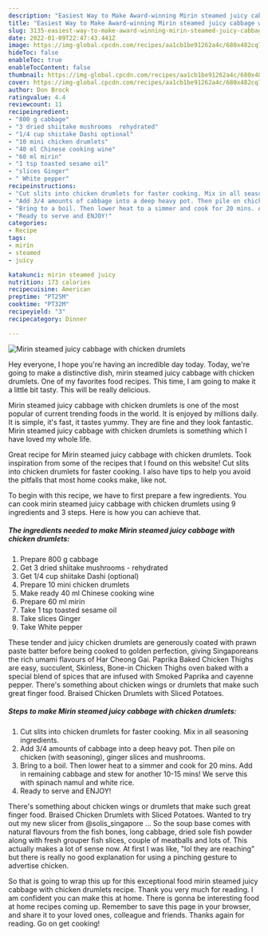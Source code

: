 ```yaml
---
description: "Easiest Way to Make Award-winning Mirin steamed juicy cabbage with chicken drumlets"
title: "Easiest Way to Make Award-winning Mirin steamed juicy cabbage with chicken drumlets"
slug: 3135-easiest-way-to-make-award-winning-mirin-steamed-juicy-cabbage-with-chicken-drumlets
date: 2022-01-09T22:47:43.441Z
image: https://img-global.cpcdn.com/recipes/aa1cb1be91262a4c/680x482cq70/mirin-steamed-juicy-cabbage-with-chicken-drumlets-recipe-main-photo.jpg
hideToc: false
enableToc: true
enableTocContent: false
thumbnail: https://img-global.cpcdn.com/recipes/aa1cb1be91262a4c/680x482cq70/mirin-steamed-juicy-cabbage-with-chicken-drumlets-recipe-main-photo.jpg
cover: https://img-global.cpcdn.com/recipes/aa1cb1be91262a4c/680x482cq70/mirin-steamed-juicy-cabbage-with-chicken-drumlets-recipe-main-photo.jpg
author: Don Brock
ratingvalue: 4.4
reviewcount: 11
recipeingredient:
- "800 g cabbage"
- "3 dried shiitake mushrooms  rehydrated"
- "1/4 cup shiitake Dashi optional"
- "10 mini chicken drumlets"
- "40 ml Chinese cooking wine"
- "60 ml mirin"
- "1 tsp toasted sesame oil"
- "slices Ginger"
- " White pepper"
recipeinstructions:
- "Cut slits into chicken drumlets for faster cooking. Mix in all seasoning ingredients."
- "Add 3/4 amounts of cabbage into a deep heavy pot. Then pile on chicken (with seasoning), ginger slices and mushrooms."
- "Bring to a boil. Then lower heat to a simmer and cook for 20 mins. Add in remaining cabbage and stew for another 10-15 mins! We serve this with spinach namul and white rice."
- "Ready to serve and ENJOY!"
categories:
- Recipe
tags:
- mirin
- steamed
- juicy

katakunci: mirin steamed juicy 
nutrition: 173 calories
recipecuisine: American
preptime: "PT25M"
cooktime: "PT32M"
recipeyield: "3"
recipecategory: Dinner

---
```



![Mirin steamed juicy cabbage with chicken drumlets](https://img-global.cpcdn.com/recipes/aa1cb1be91262a4c/680x482cq70/mirin-steamed-juicy-cabbage-with-chicken-drumlets-recipe-main-photo.jpg)

Hey everyone, I hope you're having an incredible day today. Today, we're going to make a distinctive dish, mirin steamed juicy cabbage with chicken drumlets. One of my favorites food recipes. This time, I am going to make it a little bit tasty. This will be really delicious.

Mirin steamed juicy cabbage with chicken drumlets is one of the most popular of current trending foods in the world. It is enjoyed by millions daily. It is simple, it's fast, it tastes yummy. They are fine and they look fantastic. Mirin steamed juicy cabbage with chicken drumlets is something which I have loved my whole life.

Great recipe for Mirin steamed juicy cabbage with chicken drumlets. Took inspiration from some of the recipes that I found on this website! Cut slits into chicken drumlets for faster cooking. I also have tips to help you avoid the pitfalls that most home cooks make, like not.


To begin with this recipe, we have to first prepare a few ingredients. You can cook mirin steamed juicy cabbage with chicken drumlets using 9 ingredients and 3 steps. Here is how you can achieve that.

<!--inarticleads1-->

##### The ingredients needed to make Mirin steamed juicy cabbage with chicken drumlets:

1. Prepare 800 g cabbage
1. Get 3 dried shiitake mushrooms - rehydrated
1. Get 1/4 cup shiitake Dashi (optional)
1. Prepare 10 mini chicken drumlets
1. Make ready 40 ml Chinese cooking wine
1. Prepare 60 ml mirin
1. Take 1 tsp toasted sesame oil
1. Take slices Ginger
1. Take  White pepper


These tender and juicy chicken drumlets are generously coated with prawn paste batter before being cooked to golden perfection, giving Singaporeans the rich umami flavours of Har Cheong Gai. Paprika Baked Chicken Thighs are easy, succulent, Skinless, Bone-in Chicken Thighs oven baked with a special blend of spices that are infused with Smoked Paprika and cayenne pepper. There&#39;s something about chicken wings or drumlets that make such great finger food. Braised Chicken Drumlets with Sliced Potatoes. 

<!--inarticleads2-->

##### Steps to make Mirin steamed juicy cabbage with chicken drumlets:

1. Cut slits into chicken drumlets for faster cooking. Mix in all seasoning ingredients.
1. Add 3/4 amounts of cabbage into a deep heavy pot. Then pile on chicken (with seasoning), ginger slices and mushrooms.
1. Bring to a boil. Then lower heat to a simmer and cook for 20 mins. Add in remaining cabbage and stew for another 10-15 mins! We serve this with spinach namul and white rice.
1. Ready to serve and ENJOY!

There&#39;s something about chicken wings or drumlets that make such great finger food. Braised Chicken Drumlets with Sliced Potatoes. Wanted to try out my new slicer from @solis_singapore … So the soup base comes with natural flavours from the fish bones, long cabbage, dried sole fish powder along with fresh grouper fish slices, couple of meatballs and lots of. This actually makes a lot of sense now. At first I was like, &#34;lol they are reaching&#34; but there is really no good explanation for using a pinching gesture to advertise chicken. 

So that is going to wrap this up for this exceptional food mirin steamed juicy cabbage with chicken drumlets recipe. Thank you very much for reading. I am confident you can make this at home. There is gonna be interesting food at home recipes coming up. Remember to save this page in your browser, and share it to your loved ones, colleague and friends. Thanks again for reading. Go on get cooking!
